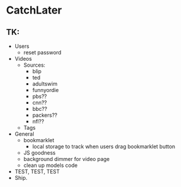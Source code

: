 # CatchLater

## TK:
* Users
    * reset password
* Videos
    * Sources:
        * blip
        * ted
        * adultswim
        * funnyordie
        * pbs??
        * cnn??
        * bbc??
        * packers??
        * nfl??
    * Tags
* General
    * bookmarklet
        * local storage to track when users drag bookmarklet button
    * JS goodness
    * background dimmer for video page
    * clean up models code
* TEST, TEST, TEST
* Ship.